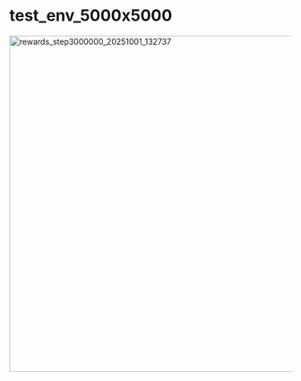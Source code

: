 # test_env_5000x5000
<img width="1000" height="600" alt="rewards_step3000000_20251001_132737" src="https://github.com/user-attachments/assets/895dcb66-f5c9-4768-8261-8e7070d868c7" />
